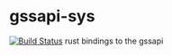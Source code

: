 # gssapi-sys 
[![Build Status](https://travis-ci.org/skeleten/krb5-sys.svg?branch=master)](https://travis-ci.org/skeleten/krb5-sys)
rust bindings to the gssapi

